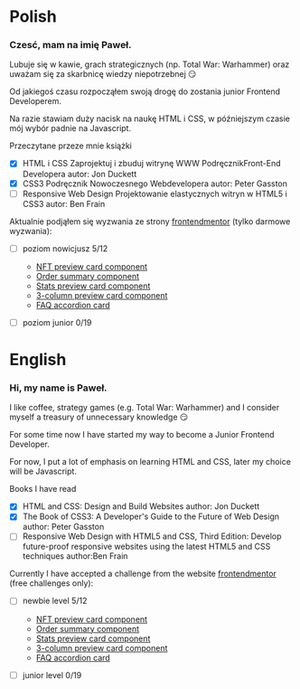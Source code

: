 # Polish

### Czesć, mam na imię Paweł.
Lubuje się w kawie, grach strategicznych (np. Total War: Warhammer) oraz uważam się za skarbnicę wiedzy niepotrzebnej :smirk: 

Od jakiegoś czasu rozpocząłem swoją drogę do zostania junior Frontend Developerem.

Na razie stawiam duży nacisk na naukę HTML i CSS, w późniejszym czasie mój wybór padnie na Javascript.

Przeczytane przeze mnie książki

- [x] HTML i CSS Zaprojektuj i zbuduj witrynę WWW PodręcznikFront-End Developera autor: Jon Duckett
- [x] CSS3 Podręcznik Nowoczesnego Webdevelopera autor: Peter Gasston
- [ ] Responsive Web Design Projektowanie elastycznych witryn w HTML5 i CSS3 autor: Ben Frain

Aktualnie podjąłem się wyzwania ze strony [frontendmentor](https://www.frontendmentor.io/home)
(tylko darmowe wyzwania):

- [ ] poziom nowicjusz 5/12

  - [NFT preview card component](https://github.com/Muniox/nft_preview_card_component)
  - [Order summary component](https://github.com/Muniox/order_summary_component)
  - [Stats preview card component](https://github.com/Muniox/stats_preview_card_component)
  - [3-column preview card component](https://github.com/Muniox/3-column-preview-card)
  - [FAQ accordion card](https://github.com/Muniox/faq-accordion-card)
      
- [ ] poziom junior 0/19


# English


### Hi, my name is Paweł.
I like coffee, strategy games (e.g. Total War: Warhammer) and I consider myself a treasury of unnecessary knowledge 😏

For some time now I have started my way to become a Junior Frontend Developer.

For now, I put a lot of emphasis on learning HTML and CSS, later my choice will be Javascript.

Books I have read
- [x] HTML and CSS: Design and Build Websites author: Jon Duckett
- [x] The Book of CSS3: A Developer's Guide to the Future of Web Design author: Peter Gasston
- [ ] Responsive Web Design with HTML5 and CSS, Third Edition: Develop future-proof responsive websites using the latest HTML5 and CSS techniques author:Ben Frain

Currently I have accepted a challenge from the website [frontendmentor](https://www.frontendmentor.io/home) (free challenges only):

- [ ] newbie level 5/12

  - [NFT preview card component](https://github.com/Muniox/nft_preview_card_component)
  - [Order summary component](https://github.com/Muniox/order_summary_component)
  - [Stats preview card component](https://github.com/Muniox/stats_preview_card_component)
  - [3-column preview card component](https://github.com/Muniox/3-column-preview-card)
  - [FAQ accordion card](https://github.com/Muniox/faq-accordion-card)
      
- [ ] junior level 0/19

<!--
**Muniox/Muniox** is a ✨ _special_ ✨ repository because its `README.md` (this file) appears on your GitHub profile.

Here are some ideas to get you started:

- 🔭 I’m currently working on ...
- 🌱 I’m currently learning ...
- 👯 I’m looking to collaborate on ...
- 🤔 I’m looking for help with ...
- 💬 Ask me about ...
- 📫 How to reach me: ...
- 😄 Pronouns: ...
- ⚡ Fun fact: ...
-->
